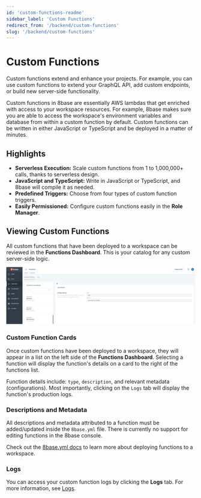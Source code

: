 ```yaml
---
id: 'custom-functions-readme'
sidebar_label: 'Custom Functions'
redirect_from: '/backend/custom-functions'
slug: '/backend/custom-functions'
---
```

# Custom Functions

Custom functions extend and enhance your projects. For example, you can use custom functions to extend your GraphQL API, add custom endpoints, or build new server-side functionality. 

Custom functions in 8base are essentially AWS lambdas that get enriched with access to your workspace resources. For example, 8base makes sure you are able to access the workspace's environment variables and database from within a custom function by default. Custom functions can be written in either JavaScript or TypeScript and be deployed in a matter of minutes.

## Highlights

- **Serverless Execution:** Scale custom functions from 1 to 1,000,000+ calls, thanks to serverless design.
- **JavaScript and TypeScript:** Write in JavaScript or TypeScript, and 8base will compile it as needed.
- **Predefined Triggers:** Choose from four types of custom function triggers.
- **Easily Permissioned:** Configure custom functions easily in the **Role Manager**.

## Viewing Custom Functions

All custom functions that have been deployed to a workspace can be reviewed in the **Functions Dashboard**. This is your catalog for any custom server-side logic. 

![Function Dashboard screen](_images/ui_customfunctions_dashboard.png)

### Custom Function Cards

Once custom functions have been deployed to a workspace, they will appear in a list on the left side of the **Functions Dashboard**. Selecting a function will display the function's details on a card to the right of the functions list.

Function details include: `type`, `description`, and relevant metadata (configurations). Most importantly, clicking on the `Logs` tab will display the function's production logs.

### Descriptions and Metadata

All descriptions and metadata attributed to a function must be added/updated inside the `8base.yml` file. There is currently no support for editing functions in the 8base console.

Check out the [8base.yml docs](../development-tools-dev-env-8base-yml.md) to learn more about deploying functions to a workspace.

### Logs
You can access your custom function logs by clicking the **Logs** tab. For more information, see [Logs](custom-functions-logs.md).